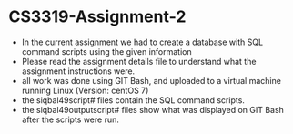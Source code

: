 # CS3319-Assignment-2
- In the current assignment we had to create a database with SQL command scripts using the given information
- Please read the assignment details file to understand what the assignment instructions were.
- all work was done using GIT Bash, and uploaded to a virtual machine running Linux (Version: centOS 7) 
- the siqbal49script# files contain the SQL command scripts.
- the siqbal49outputscript# files show what was displayed on GIT Bash after the scripts were run. 
